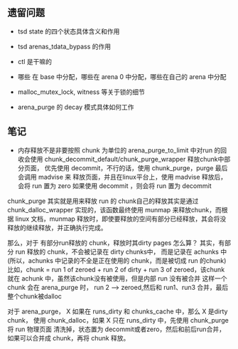 ## 遗留问题

* tsd state 的四个状态具体含义和作用

* tsd arenas_tdata_bypass 的作用

* ctl 是干嘛的

* 哪些 在 base 中分配，哪些在 arena 0 中分配，哪些在自己的 arena 中分配

* malloc_mutex_lock, witness 等关于锁的细节

* arena_purge 的 decay 模式具体如何工作

## 笔记
* 内存释放不是非要按照 chunk 为单位的
arena_purge_to_limit 中对run 的回收会使用 chunk_decommit_default/chunk_purge_wrapper 释放chunk中部分页面，
优先使用 decommit，不行的话，使用 chunk_purge，purge 最后会调用 madvise 来
释放页面，并且在linux平台上，使用 madvise 释放后，会将 run 置为 zero 
如果使用 decommit ，则会将 run 置为 decommit

chunk_purge 其实就是用来释放 run 的
chunk自己的释放其实是通过 chunk_dalloc_wrapper 实现的，该函数最终使用 munmap
来释放chunk，而根据 linux 文档，munmap 释放时，即使要释放的空间有部分已经释放，其会将没释放的继续释放，并正确执行完成。

那么，对于 有部分run释放的 chunk，释放时其dirty pages 怎么算？
其实，有部分 run 释放的 chunk，不会被记录在 dirty chunks中，
而是记录在 achunks 中 (所以，achunks 中记录的不全是正在使用的 chunk，而是被切成 run
 的chunk)
比如，chunk = run 1 of zeroed + run 2 of dirty + run 3 of zeroed，该chunk 就在 achunk
中，虽然该chunk没有被使用，但是内部 run 没有被合并
这样一个 chunk 会在 arena_purge 时， run 2 --> zeroed,然后和 run1、run3 合并，最后
整个chunk被dalloc

对于 arena_purge， X 如果在 runs_dirty 和 chunks_cache 中，那么 X 是dirty chunk，
使用 chunk_dalloc，如果 X 只在 runs_dirty 中，先使用 chunk_purge 将 run 物理页面
清洗掉，状态置为 decommit或者zero，然后和前后run合并，如果可以合并成 chunk，再将
chunk 释放。



